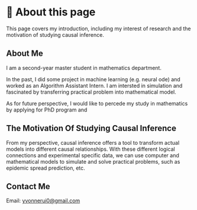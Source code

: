 # :notebook_with_decorative_cover: About this page
This page covers my introduction, including my interest of research and the motivation of studying causal inference.
## About Me
I am a second-year master student in mathematics department. 

In the past, I did some project in machine learning (e.g. neural ode) and worked as an Algorithm Assistant Intern. I am intersted in simulation and fascinated by transferring practical problem into mathematical model.

As for future perspective, I would like to percede my study in mathematics by applying for PhD program and 
## The Motivation Of Studying Causal Inference
From my perspective, causal inference offers a tool to transform actual models into different causal relationships. With these different logical connections and experimental specific data, we can use computer and mathematical models to simulate and solve practical problems, such as epidemic spread prediction, etc.
## Contact Me
Email: yvonnerui0@gmail.com
